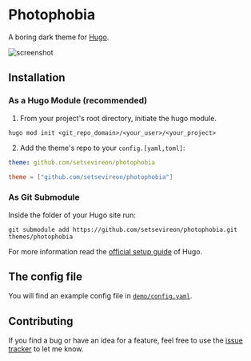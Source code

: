 # Photophobia

A boring dark theme for [Hugo][1].

![screenshot](https://raw.githubusercontent.com/setsevireon/photophobia/master/images/screenshot.png)

## Installation

### As a Hugo Module (recommended)

1. From your project's root directory, initiate the hugo module.

```
hugo mod init <git_repo_domain>/<your_user>/<your_project>
```
2. Add the theme's repo to your `config.[yaml,toml]`:

```yaml
theme: github.com/setsevireon/photophobia
```

```toml
theme = ["github.com/setsevireon/photophobia"]
```

### As Git Submodule

Inside the folder of your Hugo site run:

```
git submodule add https://github.com/setsevireon/photophobia.git themes/photophobia
```

For more information read the [official setup guide][2] of Hugo.

## The config file

You will find an example config file in [`demo/config.yaml`][3].

## Contributing

If you find a bug or have an idea for a feature, feel free to use the
[issue tracker][4] to let me know.


[1]: https://gohugo.io/
[2]: https://gohugo.io/overview/installing/
[3]: https://github.com/setsevireon/photophobia/blob/master/demo/config.yaml
[4]: https://github.com/setsevireon/photophobia/issues
